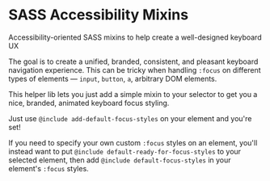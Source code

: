 # SASS Accessibility Mixins

Accessibility-oriented SASS mixins to help create a well-designed keyboard UX

The goal is to create a unified, branded, consistent, and pleasant keyboard navigation experience. This can be tricky when handling `:focus` on different types of elements — `input`, `button`, `a`, arbitrary DOM elements.

This helper lib lets you just add a simple mixin to your selector to get you a nice, branded, animated keyboard focus styling.

Just use `@include add-default-focus-styles` on your element and you're set!

If you need to specify your own custom `:focus` styles on an element, you'll instead want to put `@include default-ready-for-focus-styles` to your selected element, then add `@include default-focus-styles` in your element's `:focus` styles.
